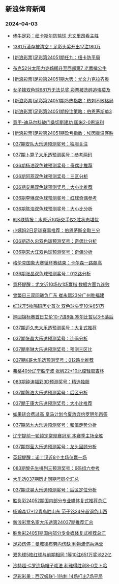 ## 新浪体育新闻 
### 2024-04-03

+ [佬牛足彩：纽卡斯尔防输球 尤文里昂看主胜](https://sports.sina.com.cn/l/2024-04-02/doc-inaqkwze4258341.shtml)

+ [1381万滚存被清空！足彩头奖开出17注180万](https://sports.sina.com.cn/l/2024-04-02/doc-inaqkwyx6302411.shtml)

+ [[新浪彩票]足彩第24051期任九：纽卡防平局](https://sports.sina.com.cn/l/2024-04-02/doc-inaqkwze4249557.shtml)

+ [布克52分太阳力克鹈鹕升至西部第7 老鹰擒公牛](https://sports.sina.com.cn/basketball/nba/2024-04-02/doc-inaqmcia4176994.shtml)

+ [[新浪彩票]足彩第24051期大势：尤文力克拉齐奥](https://sports.sina.com.cn/l/2024-04-02/doc-inaqkwyy5313314.shtml)

+ [女子擒双色球681万无法兑奖 彩票被洗碎追悔莫及](https://sports.sina.com.cn/l/2024-04-02/doc-inaqirfu4888491.shtml)

+ [[新浪彩票]足彩第24051期冷热指数：热刺不败格局](https://sports.sina.com.cn/l/2024-04-02/doc-inaqkwyy5314115.shtml)

+ [[新浪彩票]足彩第24051期投注策略：伯恩茅斯单3](https://sports.sina.com.cn/l/2024-04-02/doc-inaqkwze4250857.shtml)

+ [意甲-迪马尔科破门桑切斯建功 国米2-0恩波利](https://sports.sina.com.cn/g/seriea/2024-04-02/doc-inaqkwyx6314033.shtml)

+ [[新浪彩票]足彩第24051期盈亏指数：埃因霍温客胜](https://sports.sina.com.cn/l/2024-04-02/doc-inaqkwyy5314415.shtml)

+ [037期安队大乐透预测奖号：独胆关注](https://sports.sina.com.cn/l/2024-04-02/doc-inaqmpwu7192071.shtml)

+ [037期卜算子大乐透预测奖号：参考两码](https://sports.sina.com.cn/l/2024-04-02/doc-inaqmpww3968081.shtml)

+ [036期杨浩双色球预测奖号：奇偶比推荐](https://sports.sina.com.cn/l/2024-04-02/doc-inaqmpws5034470.shtml)

+ [036期阿燕双色球预测奖号：三区分析](https://sports.sina.com.cn/l/2024-04-02/doc-inaqmpwu7181969.shtml)

+ [036期安民双色球预测奖号：大小比推荐](https://sports.sina.com.cn/l/2024-04-02/doc-inaqmpwu7181754.shtml)

+ [036期李琳双色球预测奖号：红球奇偶参考](https://sports.sina.com.cn/l/2024-04-02/doc-inaqmpwu7183084.shtml)

+ [036期陈浩双色球预测奖号：大小比分析](https://sports.sina.com.cn/l/2024-04-02/doc-inaqmpwu7183205.shtml)

+ [韩K联情报：水原近10场交手仅2胜状态堪忧](https://sports.sina.com.cn/l/2024-04-02/doc-inaqmiqy4050854.shtml)

+ [小姨妈2日足球赛事推荐：伯恩茅斯全取三分](https://sports.sina.com.cn/l/2024-04-02/doc-inaqmynq7021995.shtml)

+ [036期迈久忠双色球预测奖号：奇偶比分析](https://sports.sina.com.cn/l/2024-04-02/doc-inaqmpwr6036485.shtml)

+ [036期宋大江双色球预测奖号：奇偶分析](https://sports.sina.com.cn/l/2024-04-02/doc-inaqmpwr6036170.shtml)

+ [格伦克国象大赛循环赛结束：卡尔森一路飙高](https://sports.sina.com.cn/go/2024-04-02/doc-inaqmchw5216279.shtml)

+ [036期张晶双色球预测奖号：012路分析](https://sports.sina.com.cn/l/2024-04-02/doc-inaqmpws5033103.shtml)

+ [意杯提醒：尤文近10场仅1场赢指 数据方面九连败](https://sports.sina.com.cn/l/2024-04-02/doc-inaqmchw5216292.shtml)

+ [曾繁日三双同曦负广东 崔永熙23分广州胜福建](https://sports.sina.com.cn/basketball/cba/2024-04-02/doc-inaqneuk4767307.shtml)

+ [红球开5枚隔码历史首次 双色球头奖10注651万](https://sports.sina.com.cn/l/2024-04-02/doc-inaqneun6916932.shtml)

+ [巡回锦标赛首日艾伦10-7进8强 塞尔比暂以3-5落后](https://sports.sina.com.cn/others/snooker/2024-04-02/doc-inaqkwze4261135.shtml)

+ [037期迈久忠大乐透预测奖号：大复式推荐](https://sports.sina.com.cn/l/2024-04-02/doc-inaqmpww3966942.shtml)

+ [037期张晶大乐透预测奖号：连码分析](https://sports.sina.com.cn/l/2024-04-02/doc-inaqmpww3967846.shtml)

+ [037期李琳大乐透预测奖号：预测三区比](https://sports.sina.com.cn/l/2024-04-02/doc-inaqmpwr6044012.shtml)

+ [037期K哥大乐透预测奖号：012路比推荐](https://sports.sina.com.cn/l/2024-04-02/doc-inaqmpwr6044546.shtml)

+ [弗格40分辽宁胜宁波 张帆22+10北控轻取吉林](https://sports.sina.com.cn/basketball/cba/2024-04-02/doc-inaqneuq3686917.shtml)

+ [083期钟涛福彩3D预测奖号：精选独胆](https://sports.sina.com.cn/l/2024-04-02/doc-inaqmpws5046377.shtml)

+ [037期陈浩大乐透预测奖号：后区分析](https://sports.sina.com.cn/l/2024-04-02/doc-inaqmpwu7190190.shtml)

+ [037期王康大乐透预测奖号：大小比推荐](https://sports.sina.com.cn/l/2024-04-02/doc-inaqmpwu7191108.shtml)

+ [如果转会费过高 皇马计划今夏放弃约罗明年再签](https://sports.sina.com.cn/g/laliga/2024-04-02/doc-inaqmues7099400.shtml)

+ [037期凤九大乐透预测奖号：和值走势分析](https://sports.sina.com.cn/l/2024-04-02/doc-inaqmpwr6042904.shtml)

+ [辽宁提前一轮锁定常规赛冠军 本赛季主场全胜](https://sports.sina.com.cn/basketball/cba/2024-04-02/doc-inaqneui5776806.shtml)

+ [037期郑莹大乐透预测奖号：龙头回顾分析](https://sports.sina.com.cn/l/2024-04-02/doc-inaqmpwr6042392.shtml)

+ [英超提醒：诺丁汉近8个主场仅赢一场](https://sports.sina.com.cn/l/2024-04-02/doc-inaqmchv6215007.shtml)

+ [083期黎先生排列三预测奖号：6码组六参考](https://sports.sina.com.cn/l/2024-04-02/doc-inaqmpwu7205530.shtml)

+ [大乐透037期历史同期号码全汇总](https://sports.sina.com.cn/l/2024-04-02/doc-inaqmpww3976936.shtml)

+ [037期沈昊大乐透预测奖号：后区定位分析](https://sports.sina.com.cn/l/2024-04-02/doc-inaqmpww3965208.shtml)

+ [胜负彩24052期国内部分专业媒体复式推荐总汇](https://sports.sina.com.cn/l/2024-04-02/doc-inaqmuep5991073.shtml)

+ [杨瀚森17+12青岛胜山东 范子铭24分首钢负山西](https://sports.sina.com.cn/basketball/cba/2024-04-02/doc-inaqneun6911872.shtml)

+ [新浪彩票名家大乐透第24037期推荐汇总](https://sports.sina.com.cn/l/2024-04-02/doc-inaqmpwu7202544.shtml)

+ [胜负彩24051期国内部分专业媒体复式推荐总汇](https://sports.sina.com.cn/l/2024-04-02/doc-inaqmues7131445.shtml)

+ [足彩伤停：曼城德布劳内伤缺 利物浦伤兵满营](https://sports.sina.com.cn/l/2024-04-02/doc-inaqmueq4967374.shtml)

+ [双色球5枚红球与前期相同 1等10注651万奖池22亿](https://sports.sina.com.cn/l/2024-04-02/doc-inaqneun6916932.shtml)

+ [沙特超-C罗连场帽子戏法 利雅得胜利8-0艾卜哈](https://sports.sina.com.cn/g/pl/2024-04-03/doc-inaqnzya6477176.shtml)

+ [足彩彩果：西汉姆联1-1热刺 14场打出7场平局](https://sports.sina.com.cn/l/2024-04-03/doc-inaqnzxx5328549.shtml)


